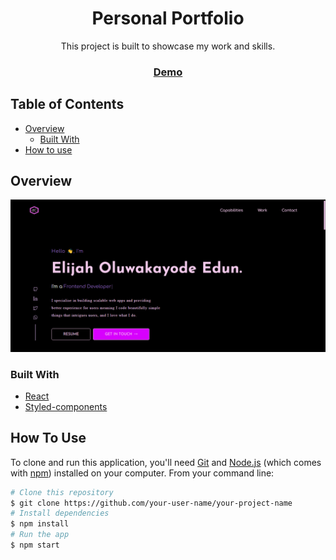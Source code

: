 <h1 align="center">Personal Portfolio</h1>

<div align="center">
    This project is built to showcase my work and skills.
</div>

<div align="center">
    <h3>
        <a href="https://edun.vercel.app/">
            Demo
        </a>
    </h3>
</div>

<!-- TABLE OF CONTENTS -->

## Table of Contents

- [Overview](#overview)
  - [Built With](#built-with)
- [How to use](#how-to-use)

## Overview

![Screenshot (101)](./src/assets/images/portfolio.jpg)

### Built With

- [React](https://reactjs.org/)
- [Styled-components](https://styled-components.com/)

## How To Use

<!-- Example: -->

To clone and run this application, you'll need [Git](https://git-scm.com) and [Node.js](https://nodejs.org/en/download/) (which comes with [npm](http://npmjs.com)) installed on your computer. From your command line:

```bash
# Clone this repository
$ git clone https://github.com/your-user-name/your-project-name
# Install dependencies
$ npm install
# Run the app
$ npm start
```